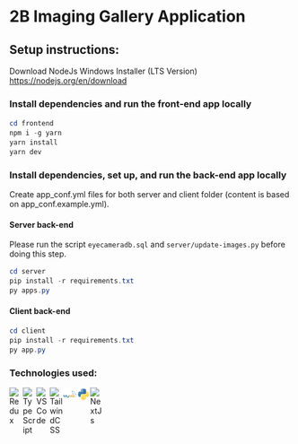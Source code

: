 # 2B Imaging Gallery Application

## Setup instructions:

Download NodeJs Windows Installer (LTS Version) <a href='https://nodejs.org/en/download'>https://nodejs.org/en/download</a>

### Install dependencies and run the front-end app locally

```powershell
cd frontend
npm i -g yarn
yarn install
yarn dev
```

### Install dependencies, set up, and run the back-end app locally

Create app_conf.yml files for both server and client folder (content is based on app_conf.example.yml).

#### Server back-end

Please run the script `eyecameradb.sql` and `server/update-images.py` before doing this step.

```powershell
cd server
pip install -r requirements.txt
py apps.py
```

#### Client back-end

```powershell
cd client
pip install -r requirements.txt
py app.py
```

### Technologies used:

<a
		href="https://redux.js.org"
		target="_blank"
		rel="noreferrer">
<img align="left" alt="Redux" width="24px" src="https://raw.githubusercontent.com/reduxjs/redux/master/logo/logo.png" />
</a>
<a
		href="https://www.typescriptlang.org/"
		target="_blank"
		rel="noreferrer">
<img align="left" alt="TypeScript" width="24px" src="https://upload.wikimedia.org/wikipedia/commons/thumb/4/4c/Typescript_logo_2020.svg/640px-Typescript_logo_2020.svg.png" />
</a>
<a href="https://code.visualstudio.com/" target="_blank" rel="noreferrer">
<img align="left" alt="VSCode" width="24px" src="https://upload.wikimedia.org/wikipedia/commons/thumb/9/9a/Visual_Studio_Code_1.35_icon.svg/640px-Visual_Studio_Code_1.35_icon.svg.png"/>
</a>
<a
		href="https://tailwindcss.com/"
		target="_blank"
		rel="noreferrer">
<img align="left" alt="TailwindCSS" width="24px" src="https://www.vectorlogo.zone/logos/tailwindcss/tailwindcss-icon.svg" />
</a>
<a
		href="https://www.mysql.com/"
		target="_blank"
		rel="noreferrer">
<img align="left" alt="MySQL" width="24px" src="https://raw.githubusercontent.com/devicons/devicon/master/icons/mysql/mysql-original-wordmark.svg" />
</a>
<a
		href="https://www.python.org"
		target="_blank"
		rel="noreferrer">
<img align="left" alt="Python" width="24px" src="https://raw.githubusercontent.com/devicons/devicon/master/icons/python/python-original.svg" />
</a>
<a
		href="https://nextjs.org/"
		target="_blank"
		rel="noreferrer">
<img align="left" alt="NextJs" width="24px" src="https://cdn.jsdelivr.net/gh/devicons/devicon/icons/nextjs/nextjs-original.svg" />
</a>
<br/>
